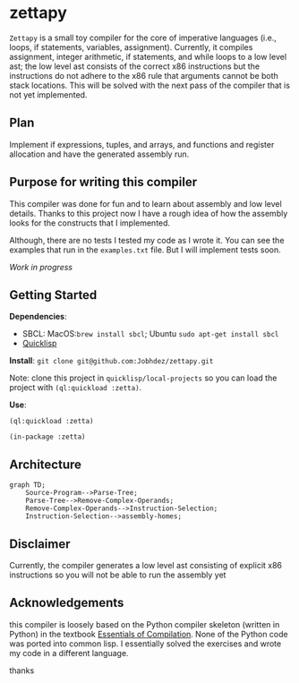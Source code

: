 # zettapy
`Zettapy` is a small toy compiler for the core of imperative languages (i.e., loops, if statements, variables, assignment). Currently, it compiles assignment, integer arithmetic, if statements, and while loops to a low level ast; the low level ast consists of the correct x86 instructions but the instructions do not adhere to the x86 rule that arguments cannot be both stack locations. This will be solved with the next pass of the compiler that is not yet implemented.

## Plan
Implement if expressions, tuples, and arrays, and functions and register allocation and have the generated assembly run.

## Purpose for writing this compiler
This compiler was done for fun and to learn about assembly and low level details. Thanks to this project now I have a rough idea of how the assembly looks for the constructs that I implemented. 

Although, there are no tests I tested my code as I wrote it. You can see the examples that run in the `examples.txt` file. But I will implement tests soon.

*Work in progress*

## Getting Started
**Dependencies**: 
- SBCL: MacOS:`brew install sbcl`; Ubuntu `sudo apt-get install sbcl`
- [Quicklisp](https://www.quicklisp.org/beta/)

**Install**:
`git clone git@github.com:Jobhdez/zettapy.git`

Note: clone this project in `quicklisp/local-projects` so you can load the project with `(ql:quickload :zetta)`.

**Use**:
```
(ql:quickload :zetta)

(in-package :zetta)
```

## Architecture

```mermaid
graph TD;
    Source-Program-->Parse-Tree;
    Parse-Tree-->Remove-Complex-Operands;
    Remove-Complex-Operands-->Instruction-Selection;
    Instruction-Selection-->assembly-homes;
```

## Disclaimer
Currently, the compiler generates a low level ast consisting of explicit x86 instructions so you will not be able to run the assembly yet 

## Acknowledgements
this compiler is loosely based on the Python compiler skeleton (written in Python) in the textbook [Essentials of Compilation](https://github.com/IUCompilerCourse/Essentials-of-Compilation). None of the Python code was ported into common lisp. I essentially solved the exercises and wrote my code in a different language.

thanks
